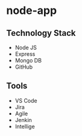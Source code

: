 # node-app
## Technology Stack 
  - Node JS
  - Express
  - Mongo DB
  - GitHub


## Tools
  - VS Code
  - Jira
  - Agile
  - Jenkin
  - Intellige

